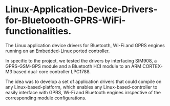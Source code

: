 Linux-Application-Device-Drivers-for-Bluetoooth-GPRS-WiFi-functionalities.
=====================================================================

The Linux application device drivers for Bluetooth, WI-Fi and GPRS engines running on an Embedded-Linux ported controller.

In specific to the project, we tested the drivers by interfacing SIM908, a GPRS-GSM-GPS module and a Bluetooth HCI module to an ARM CORTEX-M3 based dual-core controller LPC1788.

The idea was to develop a set of application drivers that could compile on any Linux-based-platform, which enables any Linux-based-controller to easily interface with GPRS, Wi-Fi and Bluetooth engines irrspective of the corresponding module configurations.
